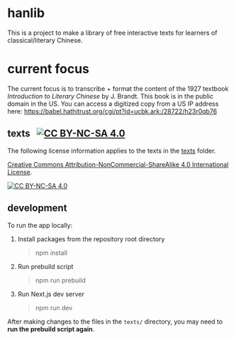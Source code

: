 # hanlib

This is a project to make a library of free interactive texts for learners of classical/literary Chinese.

# current focus

The current focus is to transcribe + format the content of the 1927 textbook _Introduction to Literary Chinese_ by J. Brandt. This book is in the public domain in the US. You can access a digitized copy from a US IP address here: https://babel.hathitrust.org/cgi/pt?id=ucbk.ark:/28722/h23r0qb76

## texts &nbsp;&nbsp;[![CC BY-NC-SA 4.0][cc-by-nc-sa-shield]][cc-by-nc-sa]

The following license information applies to the texts in the [texts](./texts) folder.

[Creative Commons Attribution-NonCommercial-ShareAlike 4.0 International License][cc-by-nc-sa].

[![CC BY-NC-SA 4.0][cc-by-nc-sa-image]][cc-by-nc-sa]

[cc-by-nc-sa]: http://creativecommons.org/licenses/by-nc-sa/4.0/
[cc-by-nc-sa-image]: https://licensebuttons.net/l/by-nc-sa/4.0/88x31.png
[cc-by-nc-sa-shield]: https://img.shields.io/badge/License-CC%20BY--NC--SA%204.0-lightgrey.svg

## development

To run the app locally:

1. Install packages from the repository root directory
   > npm install
2. Run prebuild script
   > npm run prebuild
3. Run Next.js dev server
   > npm run dev

After making changes to the files in the `texts/` directory, you may need to **run the prebuild script again**.

